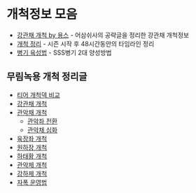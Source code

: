 # 개척정보 모음

* [강관채 개척 by 용스](강관채_개척공략.pdf) - 어삼쉬사의 공략글을 정리한 강관채 개척정보
* [개척 정리](개척공략_개척왕이_될태야.pdf) - 시즌 시작 후 48시간동안의 타임라인 정리
* [병기 육성법](병기를_키우자.md) - SSS병기 2대 양성방법

## 무림녹용 개척 정리글
* [티어 개척덱 비교](https://cafe.naver.com/sgzqookka/147038)
* [강관채 개척](https://cafe.naver.com/sgzqookka/146613)
* [관악채 개척](https://cafe.naver.com/sgzqookka/146782)
    * [관악좌 전환](https://cafe.naver.com/sgzqookka/147009)
    * [관악채 심화](https://cafe.naver.com/sgzqookka/147063)
* [육장좌 개척](https://cafe.naver.com/sgzqookka/146798)
* [원하장 개척](https://cafe.naver.com/sgzqookka/146829)
* [하태황 개척](https://cafe.naver.com/sgzqookka/146879)
* [관악제 개척](https://cafe.naver.com/sgzqookka/148406)
* [강하제 개척](https://cafe.naver.com/sgzqookka/148479)
* [자폭 운영법](https://cafe.naver.com/sgzqookka/147129)